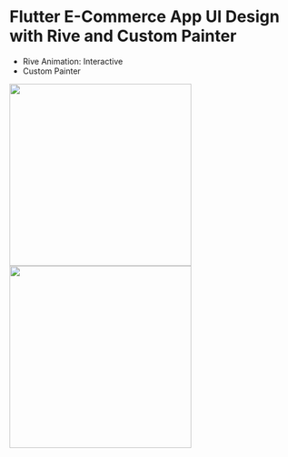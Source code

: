 # Flutter E-Commerce App UI Design with Rive and Custom Painter

* Rive Animation: Interactive
* Custom Painter

<img src="https://user-images.githubusercontent.com/120099096/228003601-6222c77f-8421-45c6-b700-f46a7eec06db.jpg"  width="320">
<img src="https://user-images.githubusercontent.com/120099096/228003636-989bdc1d-2513-490c-8eb7-f49dc7f722bf.jpg"  width="320">
